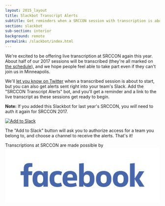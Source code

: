 ```yaml
---
layout: 2015_layout
title: Slackbot Transcript Alerts
subtitle: Get reminders when a SRCCON session with transcription is about to start.
section: slackbot
sub-section: interior
background: remote
permalink: /slackbot/index.html
---
```


We're excited to be offering live transcription at SRCCON again this year. About half of our 2017 sessions will be transcribed (they're all marked on [the schedule](/schedule)), and we hope people feel able to take part even if they can't join us in Minneapolis.

We'll [let you know on Twitter](http://twitter.com/srccon) when a transcribed session is about to start, but you can also get alerts sent right into your team's Slack. Add the "SRCCON Transcript Alerts" bot, and you'll get a reminder and a link to the live transcript as these sessions get ready to begin.

**Note:** If you added this Slackbot for last year's SRCCON, you _will_ need to auth it again for SRCCON 2017.

<p><a style="border-bottom: none;" href="https://slack.com/oauth/authorize?scope=incoming-webhook&client_id=2152616756.62976698821"><img alt="Add to Slack" height="40" width="139" src="https://platform.slack-edge.com/img/add_to_slack.png" srcset="https://platform.slack-edge.com/img/add_to_slack.png 1x, https://platform.slack-edge.com/img/add_to_slack@2x.png 2x" /></a><p>

The "Add to Slack" button will ask you to authorize access for a team you belong to, and choose a channel to receive the alerts. That's it!

<div id="sponsortag"><p><span>Transcriptions at SRCCON are made possible by</span> <a href="http://facebook.com"><img src="/media/img/partners/2017/Facebook-06-2015-Blue-on-White.jpg" class="nyt" alt="Facebook"></a>
